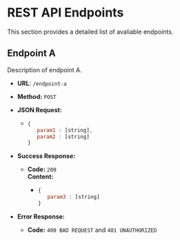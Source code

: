 #  REST API Endpoints
This section provides a detailed list of avaliable endpoints.

## Endpoint A
  Description of endpoint A.

* **URL**: `/endpoint-a`
* **Method:** `POST`

* **JSON Request:**
	* ```javascript
	  {
	     param1 : [string],
	     param2 : [string]
	  }
	  ```
* **Success Response:**
  * **Code:** `200` <br /> **Content:** 
	  * ```javascript
	    {
	       param3 : [string]
	    }
		```
		
* **Error Response:**
  * **Code:** `400 BAD REQUEST` and `401 UNAUTHORIZED`<br />
